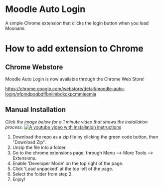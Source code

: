 # Moodle Auto Login

A simple Chrome extension that clicks the login button when you load Moonami.

# How to add extension to Chrome

## Chrome Webstore
Moodle Auto Login is now available through the Chrome Web Store!

https://chrome.google.com/webstore/detail/moodle-auto-login/nfpmdpogbdlfbniimbdkokpcmmleemia

## Manual Installation
_Click the image below for a 1 minute video that shows the installation process._
[![A youtube video with installation instructions](https://img.youtube.com/vi/TmPhPxo_RtY/0.jpg)](https://www.youtube.com/watch?v=TmPhPxo_RtY)

1. Download the repo as a zip file by clicking the green code button, then "Download Zip".
2. Unzip the file into a folder.
3. Go to the chrome extensions page, through Menu --> More Tools --> Extensions.
4. Enable 'Developer Mode' on the top right of the page.
5. Click 'Load unpacked' at the top left of the page.
6. Select the folder from step 2.
7. Enjoy!